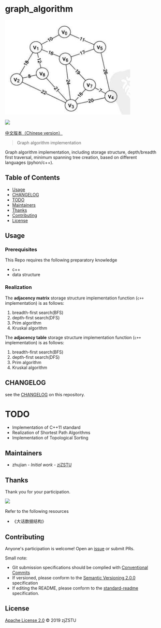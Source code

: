 #  graph_algorithm

![](./test_graph.png)

[![](https://img.shields.io/badge/commitizen-friendly-brightgreen.svg)](http://commitizen.github.io/cz-cli/)

[中文版本（Chinese version）](./README.zh-CN.md)

> Graph algorithm implementation

Graph algorithm implementation, including storage structure, depth/breadth first traversal, minimum spanning tree creation, based on different languages (pyhon/c++).

## Table of Contents

- [Usage](#usage)
- [CHANGELOG](#changelog)
- [TODO](#todo)
- [Maintainers](#maintainers)
- [Thanks](#Thanks)
- [Contributing](#contributing)
- [License](#license)

## Usage

### Prerequisites

This Repo requires the following preparatory knowledge

* c++
* data structure

### Realization

The **adjacency matrix** storage structure implementation function (`c++` implementation) is as follows:

1. breadth-first search(BFS)
2. depth-first search(DFS)
3. Prim algorithm
4. Kruskal algorithm

The **adjacency table** storage structure implementation function (`c++` implementation) is as follows:

1. breadth-first search(BFS)
2. depth-first search(DFS)
3. Prim algorithm
4. Kruskal algorithm

## CHANGELOG

see the [CHANGELOG](./CHANGELOG) on this repository.

# TODO

* Implementation of C++11 standard
* Realization of Shortest Path Algorithms
* Implementation of Topological Sorting

## Maintainers

* zhujian - *Initial work* - [zjZSTU](https://github.com/zjZSTU)

## Thanks

Thank you for your participation.

[![](https://avatars3.githubusercontent.com/u/13742735?s=460&v=4)](https://github.com/zjZSTU)

Refer to the following resources

* 《大话数据结构》

## Contributing

Anyone's participation is welcome! Open an [issue](https://github.com/zjZSTU/graph_algorithm/issues) or submit PRs.

Small note:

* Git submission specifications should be complied with [Conventional Commits](https://www.conventionalcommits.org/en/v1.0.0-beta.4/)
* If versioned, please conform to the [Semantic Versioning 2.0.0](https://semver.org) specification
* If editing the README, please conform to the [standard-readme](https://github.com/RichardLitt/standard-readme) specification.

## License

[Apache License 2.0](LICENSE) © 2019 zjZSTU